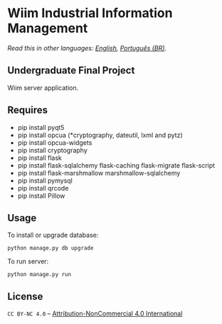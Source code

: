 Wiim Industrial Information Management
======
*Read this in other languages: [English](README.md), [Português (BR)](README.pt-BR.md).*

Undergraduate Final Project
------
Wiim server application.

Requires
------
* pip install pyqt5
* pip install opcua (*cryptography, dateutil, lxml and pytz)
* pip install opcua-widgets
* pip install cryptography
* pip install flask
* pip install flask-sqlalchemy flask-caching flask-migrate flask-script
* pip install flask-marshmallow marshmallow-sqlalchemy
* pip install pymysql
* pip install qrcode
* pip install Pillow

Usage
------
To install or upgrade database:
```
python manage.py db upgrade
```
To run server:
```
python manage.py run
```

License
------
`CC BY-NC 4.0` – [Attribution-NonCommercial 4.0 International](https://creativecommons.org/licenses/by-nc/4.0/)